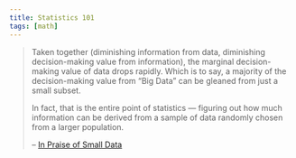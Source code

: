 ```yaml
---
title: Statistics 101
tags: [math]
---
```



> Taken together (diminishing information from data, diminishing decision-making value from information), the marginal decision-making value of data drops rapidly. Which is to say, a majority of the decision-making value from “Big Data” can be gleaned from just a small subset.
>
> In fact, that is the entire point of statistics — figuring out how much information can be derived from a sample of data randomly chosen from a larger population.
>
> – [In Praise of Small Data](https://www.evanmiller.org/small-data.html)